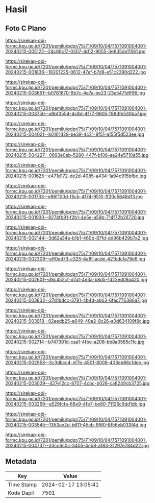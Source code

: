 # Hasil

## Foto C Plano

https://sirekap-obj-formc.kpu.go.id/7201/pemilu/pdpr/75/71/09/10/04/7571091004001-20240215-005122--24c86c17-0307-4d12-9055-3e635da11561.jpg

https://sirekap-obj-formc.kpu.go.id/7201/pemilu/pdpr/75/71/09/10/04/7571091004001-20240215-001836--18201225-0612-47ef-b7d8-e51c2390d222.jpg

https://sirekap-obj-formc.kpu.go.id/7201/pemilu/pdpr/75/71/09/10/04/7571091004001-20240215-003651--b0761670-9b7c-4e7a-be23-23e547fdff96.jpg

https://sirekap-obj-formc.kpu.go.id/7201/pemilu/pdpr/75/71/09/10/04/7571091004001-20240215-003750--a9bf3554-4c8d-4f77-9805-f89dfe530ba7.jpg

https://sirekap-obj-formc.kpu.go.id/7201/pemilu/pdpr/75/71/09/10/04/7571091004001-20240215-004021--b0101d29-be39-4c21-8f51-a155f5d523ee.jpg

https://sirekap-obj-formc.kpu.go.id/7201/pemilu/pdpr/75/71/09/10/04/7571091004001-20240215-004227--0693e0eb-5280-447f-b106-ae24e5710a55.jpg

https://sirekap-obj-formc.kpu.go.id/7201/pemilu/pdpr/75/71/09/10/04/7571091004001-20240215-001625--e471d172-de2d-4085-a434-1a94c915bfbc.jpg

https://sirekap-obj-formc.kpu.go.id/7201/pemilu/pdpr/75/71/09/10/04/7571091004001-20240215-001733--e86f100d-f5cb-4f74-9510-ff20c5648d13.jpg

https://sirekap-obj-formc.kpu.go.id/7201/pemilu/pdpr/75/71/09/10/04/7571091004001-20240215-001930--8274fb81-f2b1-4e5e-a59b-714f72b26720.jpg

https://sirekap-obj-formc.kpu.go.id/7201/pemilu/pdpr/75/71/09/10/04/7571091004001-20240215-002144--3d62a34e-b1b1-460b-87fd-dd96b429b7a2.jpg

https://sirekap-obj-formc.kpu.go.id/7201/pemilu/pdpr/75/71/09/10/04/7571091004001-20240215-002309--eff0ed73-c325-4a8f-acde-421bdcfa79e6.jpg

https://sirekap-obj-formc.kpu.go.id/7201/pemilu/pdpr/75/71/09/10/04/7571091004001-20240215-002601--d8c452cf-d7af-4e3a-b8d5-1d23ed09a420.jpg

https://sirekap-obj-formc.kpu.go.id/7201/pemilu/pdpr/75/71/09/10/04/7571091004001-20240215-003832--27d1bdcc-3781-4b4d-ab63-6fac776386a7.jpg

https://sirekap-obj-formc.kpu.go.id/7201/pemilu/pdpr/75/71/09/10/04/7571091004001-20240215-003918--02eedb25-e649-40e2-8c26-a0d634109f8c.jpg

https://sirekap-obj-formc.kpu.go.id/7201/pemilu/pdpr/75/71/09/10/04/7571091004001-20240215-002714--b747301d-caa1-4fbe-a208-bb8a0585c1fc.jpg

https://sirekap-obj-formc.kpu.go.id/7201/pemilu/pdpr/75/71/09/10/04/7571091004001-20240215-002953--3c3dbcc4-ef7b-4501-8008-403eb66c1deb.jpg

https://sirekap-obj-formc.kpu.go.id/7201/pemilu/pdpr/75/71/09/10/04/7571091004001-20240215-003039--427e12cc-8707-4cbc-b026-ca8249cb3725.jpg

https://sirekap-obj-formc.kpu.go.id/7201/pemilu/pdpr/75/71/09/10/04/7571091004001-20240215-003259--a529fcfa-66e9-4fb7-be80-71126c9dd1db.jpg

https://sirekap-obj-formc.kpu.go.id/7201/pemilu/pdpr/75/71/09/10/04/7571091004001-20240215-003545--1353ae2d-b611-45cb-9f60-8f56eb033f4d.jpg

https://sirekap-obj-formc.kpu.go.id/7201/pemilu/pdpr/75/71/09/10/04/7571091004001-20240215-004737--33cc6c0c-3405-4cb8-a183-31297e784d22.jpg


## Metadata

| Key        | Value               |
| ---------- | ------------------- |
| Time Stamp | 2024-02-17 13:05:41 |
| Kode Dapil | 7501                |



